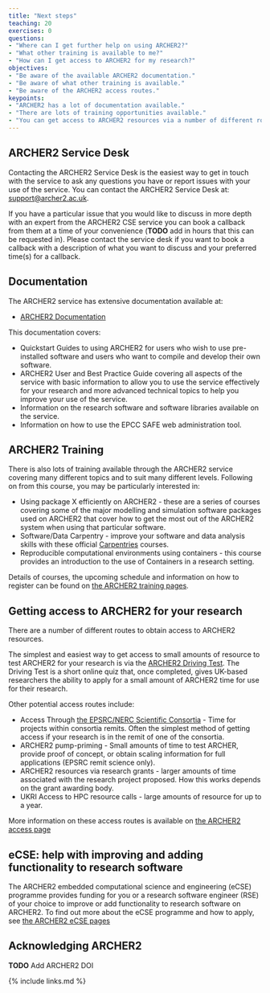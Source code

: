 ```yaml
---
title: "Next steps"
teaching: 20
exercises: 0
questions:
- "Where can I get further help on using ARCHER2?"
- "What other training is available to me?"
- "How can I get access to ARCHER2 for my research?"
objectives:
- "Be aware of the available ARCHER2 documentation."
- "Be aware of what other training is available."
- "Be aware of the ARCHER2 access routes."
keypoints:
- "ARCHER2 has a lot of documentation available."
- "There are lots of training opportunities available."
- "You can get access to ARCHER2 resources via a number of different routes."
---
```


## ARCHER2 Service Desk

Contacting the ARCHER2 Service Desk is the easiest way to get in touch with the service to ask
any questions you have or report issues with your use of the service. You can contact the 
ARCHER2 Service Desk at: [support@archer2.ac.uk](mailto:support@archer2.ac.uk).

If you have a particular issue that you would like to discuss in more depth with an expert
from the ARCHER2 CSE service you can book a callback from them at a time of your convenience
(**TODO** add in hours that this can be requested in). Please contact the service desk if you
want to book a callback with a description of what you want to discuss and your preferred
time(s) for a callback.

## Documentation

The ARCHER2 service has extensive documentation available at:

* [ARCHER2 Documentation](https://docs.archer2.ac.uk)

This documentation covers:

* Quickstart Guides to using ARCHER2 for users who wish to use pre-installed software and users
  who want to compile and develop their own software.
* ARCHER2 User and Best Practice Guide covering all aspects of the service with basic information
  to allow you to use the service effectively for your research and more advanced technical topics
  to help you improve your use of the service.
* Information on the research software and software libraries available on the service.
* Information on how to use the EPCC SAFE web administration tool.

## ARCHER2 Training

There is also lots of training available through the ARCHER2 service covering many different topics
and to suit many different levels. Following on from this course, you may be particularly interested in:

* Using package X efficiently on ARCHER2 - these are a series of courses covering some of the major modelling and
  simulation software packages used on ARCHER2 that cover how to get the most out of the ARCHER2 
  system when using that particular software.
* Software/Data Carpentry - improve your software and data analysis skills with these official
  [Carpentries](https://www.carpentries.org) courses.
* Reproducible computational environments using containers - this course provides an introduction to the use of Containers in a research setting.

Details of courses, the upcoming schedule and information on how to register can be found on
[the ARCHER2 training pages](https://www.archer2.ac.uk/training/).

## Getting access to ARCHER2 for your research

There are a number of different routes to obtain access to ARCHER2 resources.

The simplest and easiest way to get access to small amounts of resource to test ARCHER2 for your
research is via the [ARCHER2 Driving Test](https://www.archer2.ac.uk/training/driving-test.html). 
The Driving Test is a short online quiz that, once completed, gives UK-based researchers the
ability to apply for a small amount of ARCHER2 time for use for their research.

Other potential access routes include:

* Access Through [the EPSRC/NERC Scientific Consortia](https://www.archer2.ac.uk/research/consortia/) - Time for projects within consortia remits. Often the simplest method of getting access if your research is in the remit of one of the consortia.
* ARCHER2 pump-priming - Small amounts of time to test ARCHER, provide proof of concept, or obtain scaling information for full applications (EPSRC remit science only).
* ARCHER2 resources via research grants - larger amounts of time associated with the research project proposed. How this works depends on the grant awarding body.
* UKRI Access to HPC resource calls - large amounts of resource for up to a year.

More information on these access routes is available on
[the ARCHER2 access page](https://www.archer2.ac.uk/support-access/access.html)

## eCSE: help with improving and adding functionality to research software

The ARCHER2 embedded computational science and engineering (eCSE) programme provides funding 
for you or a research software engineer (RSE) of your choice to improve or add functionality
to research software on ARCHER2. To find out more about the eCSE programme and how to apply,
see [the ARCHER2 eCSE pages](https://www.archer2.ac.uk/ecse/)

## Acknowledging ARCHER2

**TODO** Add ARCHER2 DOI

{% include links.md %}

